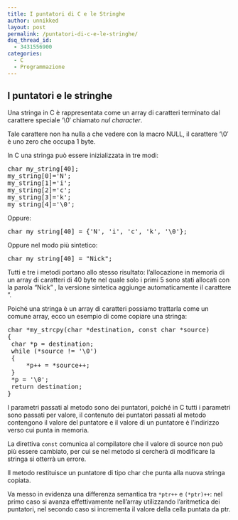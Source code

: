 ```yaml
---
title: I puntatori di C e le Stringhe
author: unnikked
layout: post
permalink: /puntatori-di-c-e-le-stringhe/
dsq_thread_id:
  - 3431556900
categories:
  - C
  - Programmazione
---
```


## I puntatori e le stringhe

Una stringa in C è rappresentata come un array di caratteri terminato dal carattere speciale &#8216;\0&#8242; chiamato *nul character*.

Tale carattere non ha nulla a che vedere con la macro NULL, il carattere &#8216;\0&#8242; è uno zero che occupa 1 byte.

In C una stringa può essere inizializzata in tre modi:

<pre class="lang:c decode:true">char my_string[40];	 	 
my_string[0]='N';	 	 
my_string[1]='i';	 	 
my_string[2]='c';	 	 
my_string[3]='k';	 	 
my_string[4]='\0';	 	 
</pre>

Oppure:

<pre class="lang:c decode:true">char my_string[40] = {'N', 'i', 'c', 'k', '\0'};</pre>

Oppure nel modo più sintetico:

<pre class="lang:default decode:true ">char my_string[40] = "Nick";</pre>

Tutti e tre i metodi portano allo stesso risultato: l&#8217;allocazione in memoria di un array di caratteri di 40 byte nel quale solo i primi 5 sono stati allocati con la parola &#8220;Nick&#8221; , la versione sintetica aggiunge automaticamente il carattere &#8221;.

Poiché una stringa è un array di caratteri possiamo trattarla come un comune array, ecco un esempio di come copiare una stringa:

<pre class="lang:c decode:true">char *my_strcpy(char *destination, const char *source)	 	 
{	 	 
 char *p = destination;	 	 
 while (*source != '\0')	 	 
 {	 	 
     *p++ = *source++;	 	 
 }	 	 
 *p = '\0';	 	 
 return destination;	 	 
}	 	 
</pre>

I parametri passati al metodo sono dei puntatori, poiché in C tutti i parametri sono passati per valore, il contenuto dei puntatori passati al metodo contengono il valore del puntatore e il valore di un puntatore è l&#8217;indirizzo verso cui punta in memoria.

La direttiva `const` comunica al compilatore che il valore di source non può più essere cambiato, per cui se nel metodo si cercherà di modificare la stringa si otterrà un errore.

Il metodo restituisce un puntatore di tipo char che punta alla nuova stringa copiata.

Va messo in evidenza una differenza semantica tra `*ptr++` e `(*ptr)++`: nel primo caso si avanza effettivamente nell&#8217;array utilizzando l&#8217;aritmetica dei puntatori, nel secondo caso si incrementa il valore della cella puntata da ptr.
